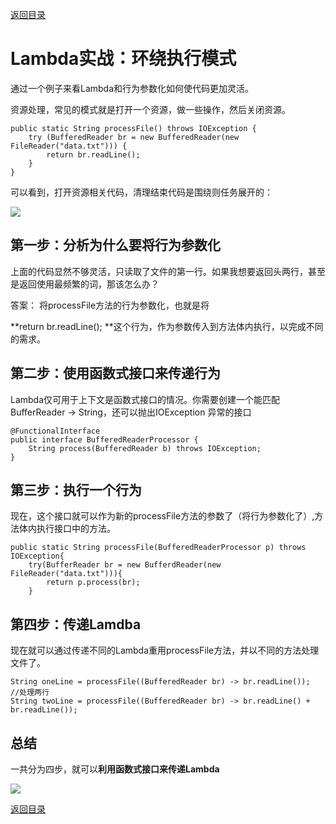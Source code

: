 [返回目录](/README.md)

# Lambda实战：环绕执行模式

通过一个例子来看Lambda和行为参数化如何使代码更加灵活。

资源处理，常见的模式就是打开一个资源，做一些操作，然后关闭资源。

```
public static String processFile() throws IOException {
    try (BufferedReader br = new BufferedReader(new FileReader("data.txt"))) {
        return br.readLine();
    }
}
```

可以看到，打开资源相关代码，清理结束代码是围绕则任务展开的：

![](/assets/import03.png)

## 第一步：分析为什么要将行为参数化

上面的代码显然不够灵活，只读取了文件的第一行。如果我想要返回头两行，甚至是返回使用最频繁的词，那该怎么办？

答案： 将processFile方法的行为参数化，也就是将

**return br.readLine\(\); **这个行为，作为参数传入到方法体内执行，以完成不同的需求。

## 第二步：使用函数式接口来传递行为

Lambda仅可用于上下文是函数式接口的情况。你需要创建一个能匹配BufferReader -&gt; String，还可以抛出IOException 异常的接口

```
@FunctionalInterface
public interface BufferedReaderProcessor {
    String process(BufferedReader b) throws IOException;
}
```

## 第三步：执行一个行为

现在，这个接口就可以作为新的processFile方法的参数了（将行为参数化了）,方法体内执行接口中的方法。

```
public static String processFile(BufferedReaderProcessor p) throws IOException{
    try(BufferReader br = new BufferdReader(new FileReader("data.txt"))){
        return p.process(br);    
    }
```

## 第四步：传递Lamdba

现在就可以通过传递不同的Lambda重用processFile方法，并以不同的方法处理文件了。

```
String oneLine = processFile((BufferedReader br) -> br.readLine());
//处理两行
String twoLine = processFile((BufferedReader br) -> br.readLine() + br.readLine());
```

## 总结

一共分为四步，就可以**利用函数式接口来传递Lambda**

![](/assets/import04.png)

[返回目录](#)

